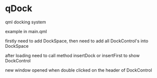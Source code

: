 # qDock
qml docking system

example in main.qml

firstly need to add DockSpace, then need to add all DockControl's into DockSpace

after loading need to call method insertDock or insertFirst to show DockControl

new window opened when double clicked on the header of DockControl
